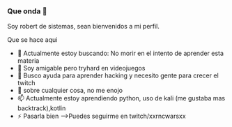 ### Que onda  👋

Soy robert de sistemas, sean bienvenidos a mi perfil. 

Que se hace aqui 

- 🔭 Actualmente estoy buscando: No morir en el intento de aprender esta materia
- 👯 Soy amigable pero tryhard en videojuegos
- 🤔 Busco ayuda para aprender hacking y necesito gente para crecer el twitch
- 💬 sobre cualquier cosa, no me enojo 
- 📫 Actualmente estoy aprendiendo python, uso de kali (me gustaba mas backtrack),kotlin
- ⚡ Pasarla bien
-->Puedes seguirme en twitch/xxrncwarsxx
